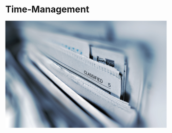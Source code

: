 # Time-Management

<img src = "https://github.com/suhasmaddali/Images/blob/main/Time%20Management.jpg" width = "750" />
